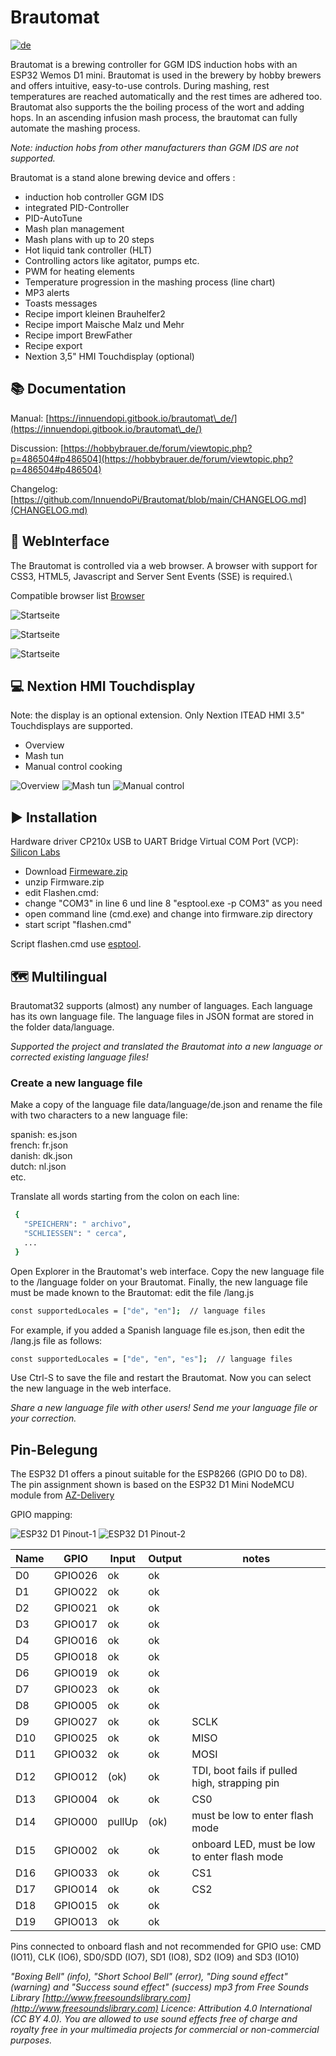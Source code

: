 # Brautomat

[![de](https://img.shields.io/badge/lang-de-green.svg)](https://raw.githubusercontent.com/InnuendoPi/Brautomat32/main/README.md)

Brautomat is a brewing controller for GGM IDS induction hobs with an ESP32 Wemos D1 mini. Brautomat is used in the brewery by hobby brewers and offers intuitive, easy-to-use controls. During mashing, rest temperatures are reached automatically and the rest times are adhered too. Brautomat also supports the the boiling process of the wort and adding hops. In an ascending infusion mash process, the brautomat can fully automate the mashing process.

 _Note: induction hobs from other manufacturers than GGM IDS are not supported._

Brautomat is a stand alone brewing device and offers :

* induction hob controller GGM IDS
* integrated PID-Controller
* PID-AutoTune
* Mash plan management
* Mash plans with up to 20 steps
* Hot liquid tank controller (HLT)
* Controlling actors like agitator, pumps etc.
* PWM for heating elements
* Temperature progression in the mashing process (line chart)
* MP3 alerts
* Toasts messages
* Recipe import kleinen Brauhelfer2
* Recipe import Maische Malz und Mehr
* Recipe import BrewFather
* Recipe export
* Nextion 3,5" HMI Touchdisplay (optional)

## 📚 Documentation

Manual: [https://innuendopi.gitbook.io/brautomat\_de/](https://innuendopi.gitbook.io/brautomat\_de/)

Discussion: [https://hobbybrauer.de/forum/viewtopic.php?p=486504#p486504](https://hobbybrauer.de/forum/viewtopic.php?p=486504#p486504)

Changelog: [https://github.com/InnuendoPi/Brautomat/blob/main/CHANGELOG.md](CHANGELOG.md)

## 📰 WebInterface

The Brautomat is controlled via a web browser. A browser with support for CSS3, HTML5, Javascript and Server Sent Events (SSE) is required.\

Compatible browser list [Browser](https://developer.mozilla.org/en-US/docs/Web/API/Server-sent_events/Using_server-sent_events#browser_compatibility)

![Startseite](/docs/img/brautomat.jpg)

![Startseite](/docs/img/IDS-AutoTune-Ziel.jpg)

![Startseite](/docs/img/brautomat-2.jpg)

## 💻 Nextion HMI Touchdisplay

Note: the display is an optional extension. Only Nextion ITEAD HMI 3.5" Touchdisplays are supported.

* Overview
* Mash tun
* Manual control cooking

![Overview](/docs/img/kettlepage-sm.jpg) ![Mash tun](/docs/img/brewpage-sm.jpg) ![Manual control](/docs/img/induction-mode-sm.jpg)

## ▶️ Installation

Hardware driver CP210x USB to UART Bridge Virtual COM Port (VCP): [Silicon Labs](https://www.silabs.com/developers/usb-to-uart-bridge-vcp-drivers?tab=downloads)

* Download [Firmeware.zip](https://github.com/InnuendoPi/Brautomat32/blob/main/tools/Firmware.zip)
* unzip Firmware.zip
* edit Flashen.cmd:
* change "COM3" in line 6 und line 8 "esptool.exe -p COM3" as you need
* open command line (cmd.exe) and change into firmware.zip directory
* start script "flashen.cmd"

Script flashen.cmd use [esptool](https://github.com/espressif/esptool).

## 🗺️ Multilingual

Brautomat32 supports (almost) any number of languages. Each language has its own language file. The language files in JSON format are stored in the folder data/language.

_Supported the project and translated the Brautomat into a new language or corrected existing language files!_

### Create a new language file

Make a copy of the language file data/language/de.json and rename the file with two characters to a new language file:

spanish:    es.json\
french:     fr.json\
danish:     dk.json\
dutch:      nl.json\
etc.

Translate all words starting from the colon on each line:

```bash
 {
   "SPEICHERN": " archivo",
   "SCHLIESSEN": " cerca",
   ...
 }
```

Open Explorer in the Brautomat's web interface. Copy the new language file to the /language folder on your Brautomat. Finally, the new language file must be made known to the Brautomat: edit the file /lang.js

```bash
const supportedLocales = ["de", "en"];  // language files 
```

For example, if you added a Spanish language file es.json, then edit the /lang.js file as follows:

```bash
const supportedLocales = ["de", "en", "es"];  // language files 
```

Use Ctrl-S to save the file and restart the Brautomat. Now you can select the new language in the web interface.

_Share a new language file with other users! Send me your language file or your correction._

## Pin-Belegung

The ESP32 D1 offers a pinout suitable for the ESP8266 (GPIO D0 to D8). The pin assignment shown is based on the ESP32 D1 Mini NodeMCU module from [AZ-Delivery](https://www.az-delivery.de/products/esp32-d1-mini)

GPIO mapping:

![ESP32 D1 Pinout-1](/docs/img/ESP32-D1.pinout-1.jpg)
![ESP32 D1 Pinout-2](/docs/img/ESP32-D1.pinout-2.jpg)

|    Name    |   GPIO   |  Input  |  Output  | notes        |
| ---------- | -------- | ------- | -------- | ------------ |
|     D0     |  GPIO026 |   ok    |   ok     |              |
|     D1     |  GPIO022 |   ok    |   ok     |              |
|     D2     |  GPIO021 |   ok    |   ok     |              |
|     D3     |  GPIO017 |   ok    |   ok     |              |
|     D4     |  GPIO016 |   ok    |   ok     |              |
|     D5     |  GPIO018 |   ok    |   ok     |              |
|     D6     |  GPIO019 |   ok    |   ok     |              |
|     D7     |  GPIO023 |   ok    |   ok     |              |
|     D8     |  GPIO005 |   ok    |   ok     |              |
|     D9     |  GPIO027 |   ok    |   ok     | SCLK         |
|     D10    |  GPIO025 |   ok    |   ok     | MISO         |
|     D11    |  GPIO032 |   ok    |   ok     | MOSI         |
|     D12    |  GPIO012 |  (ok)   |   ok     | TDI, boot fails if pulled high, strapping pin |
|     D13    |  GPIO004 |   ok    |   ok     | CS0         |
|     D14    |  GPIO000 | pullUp  |  (ok)    | must be low to enter flash mode |
|     D15    |  GPIO002 |   ok    |   ok     | onboard LED, must be low to enter flash mode |
|     D16    |  GPIO033 |   ok    |   ok     | CS1          |
|     D17    |  GPIO014 |   ok    |   ok     | CS2          |
|     D18    |  GPIO015 |   ok    |   ok     |              |
|     D19    |  GPIO013 |   ok    |   ok     |              |

Pins connected to onboard flash and not recommended for GPIO use:
CMD (IO11), CLK (IO6), SD0/SDD (IO7), SD1 (IO8), SD2 (IO9) and SD3 (IO10)

_"Boxing Bell" (info), "Short School Bell" (error), "Ding sound effect" (warning) and "Success sound effect" (success) mp3 from Free Sounds Library [http://www.freesoundslibrary.com](http://www.freesoundslibrary.com) Licence: Attribution 4.0 International (CC BY 4.0). You are allowed to use sound effects free of charge and royalty free in your multimedia projects for commercial or non-commercial purposes._
